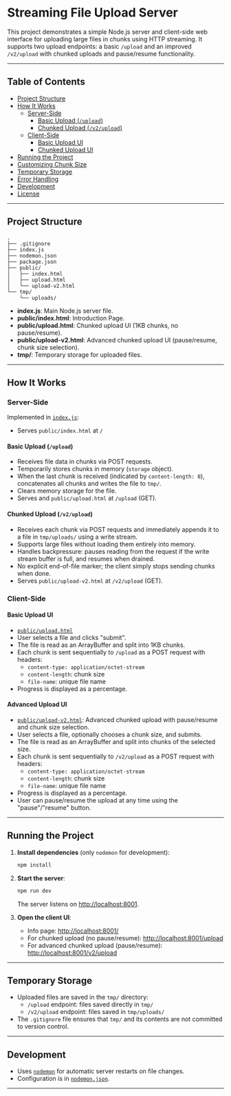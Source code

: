 # Streaming File Upload Server

This project demonstrates a simple Node.js server and client-side web interface for uploading large files in chunks using HTTP streaming. It supports two upload endpoints: a basic `/upload` and an improved `/v2/upload` with chunked uploads and pause/resume functionality.

---

## Table of Contents

- [Project Structure](#project-structure)
- [How It Works](#how-it-works)
  - [Server-Side](#server-side)
    - [Basic Upload (`/upload`)](#basic-upload-upload)
    - [Chunked Upload (`/v2/upload`)](#chunked-upload-v2upload)
  - [Client-Side](#client-side)
    - [Basic Upload UI](#basic-upload-ui)
    - [Chunked Upload UI](#chunked-upload-ui)
- [Running the Project](#running-the-project)
- [Customizing Chunk Size](#customizing-chunk-size)
- [Temporary Storage](#temporary-storage)
- [Error Handling](#error-handling)
- [Development](#development)
- [License](#license)

---

## Project Structure

```
.
├── .gitignore
├── index.js
├── nodemon.json
├── package.json
├── public/
│   ├── index.html
│   ├── upload.html
│   └── upload-v2.html
└── tmp/
    └── uploads/
```

- **index.js**: Main Node.js server file.
- **public/index.html**: Introduction Page.
- **public/upload.html**: Chunked upload UI (1KB chunks, no pause/resume).
- **public/upload-v2.html**: Advanced chunked upload UI (pause/resume, chunk size selection).
- **tmp/**: Temporary storage for uploaded files.

---

## How It Works

### Server-Side

Implemented in [`index.js`](index.js):

- Serves `public/index.html` at `/`

#### Basic Upload (`/upload`)

- Receives file data in chunks via POST requests.
- Temporarily stores chunks in memory (`storage` object).
- When the last chunk is received (indicated by `content-length: 0`), concatenates all chunks and writes the file to `tmp/`.
- Clears memory storage for the file.
- Serves and `public/upload.html` at `/upload` (GET).

#### Chunked Upload (`/v2/upload`)

- Receives each chunk via POST requests and immediately appends it to a file in `tmp/uploads/` using a write stream.
- Supports large files without loading them entirely into memory.
- Handles backpressure: pauses reading from the request if the write stream buffer is full, and resumes when drained.
- No explicit end-of-file marker; the client simply stops sending chunks when done.
- Serves `public/upload-v2.html` at `/v2/upload` (GET).

### Client-Side

#### Basic Upload UI

- [`public/upload.html`](http://localhost:8001/upload)
- User selects a file and clicks "submit".
- The file is read as an ArrayBuffer and split into 1KB chunks.
- Each chunk is sent sequentially to `/upload` as a POST request with headers:
  - `content-type: application/octet-stream`
  - `content-length`: chunk size
  - `file-name`: unique file name
- Progress is displayed as a percentage.

#### Advanced Upload UI

- [`public/upload-v2.html`](http://localhost:8001/v2/upload): Advanced chunked upload with pause/resume and chunk size selection.
- User selects a file, optionally chooses a chunk size, and submits.
- The file is read as an ArrayBuffer and split into chunks of the selected size.
- Each chunk is sent sequentially to `/v2/upload` as a POST request with headers:
  - `content-type: application/octet-stream`
  - `content-length`: chunk size
  - `file-name`: unique file name
- Progress is displayed as a percentage.
- User can pause/resume the upload at any time using the "pause"/"resume" button.

---

## Running the Project

1. **Install dependencies** (only `nodemon` for development):

   ```sh
   npm install
   ```

2. **Start the server**:

   ```sh
   npm run dev
   ```

   The server listens on [http://localhost:8001](http://localhost:8001).

3. **Open the client UI**:

   - Info page: [http://localhost:8001/](http://localhost:8001/)
   - For chunked upload (no pause/resume): [http://localhost:8001/upload](http://localhost:8001/upload)
   - For advanced chunked upload (pause/resume): [http://localhost:8001/v2/upload](http://localhost:8001/v2/upload)

---

## Temporary Storage

- Uploaded files are saved in the `tmp/` directory:
  - `/upload` endpoint: files saved directly in `tmp/`
  - `/v2/upload` endpoint: files saved in `tmp/uploads/`
- The `.gitignore` file ensures that `tmp/` and its contents are not committed to version control.

---

## Development

- Uses [`nodemon`](https://www.npmjs.com/package/nodemon) for automatic server restarts on file changes.
- Configuration is in [`nodemon.json`](nodemon.json).

---
